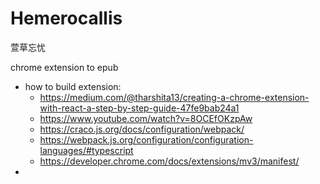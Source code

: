# Hemerocallis

萱草忘忧

chrome extension to epub

- how to build extension:
  - https://medium.com/@tharshita13/creating-a-chrome-extension-with-react-a-step-by-step-guide-47fe9bab24a1
  - https://www.youtube.com/watch?v=8OCEfOKzpAw
  - https://craco.js.org/docs/configuration/webpack/
  - https://webpack.js.org/configuration/configuration-languages/#typescript
  - https://developer.chrome.com/docs/extensions/mv3/manifest/
-
